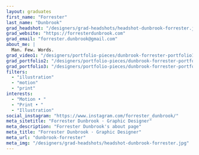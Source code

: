 ```yaml
---
layout: graduates
first_name: "Forrester"
last_name: "Dunbrook"
grad_headshot: "/designers/grad-headshots/headshot-dunbrook-forrester.jpg"
grad_website: "https://forresterdunbrook.com"
grad_email: "forrester.dunbrook@gmail.com"
about_me: |
  Man. Few. Words.
grad_video1: "/designers/portfolio-pieces/dunbrook-forrester-portfolio1.mp4"
grad_portfolio2: "/designers/portfolio-pieces/dunbrook-forrester-portfolio2.jpg"
grad_portfolio3: "/designers/portfolio-pieces/dunbrook-forrester-portfolio3.jpg"
filters:
  - "illustration"
  - "motion"
  - "print"
interests:
  - "Motion • "
  - "Print • "
  - "Illustration"
social_instagram: "https://www.instagram.com/forrester_dunbrook/"
meta_sitetitle: "Forrester Dunbrook · Graphic Designer"
meta_description: "Forrester Dunbrook's about page"
meta_title: "Forrester Dunbrook · Graphic Designer"
meta_url: "dunbrook-forrester"
meta_img: "/designers/grad-headshots/headshot-dunbrook-forrester.jpg"
---
```

